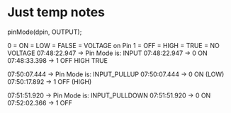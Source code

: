 # Just temp notes

pinMode(dpin, OUTPUT);

0 = ON = LOW = FALSE = VOLTAGE on Pin
1 = OFF = HIGH = TRUE = NO VOLTAGE
07:48:22.947 -> Pin Mode is: INPUT
07:48:22.947 -> 0 ON
07:48:33.398 -> 1 OFF  HIGH TRUE

07:50:07.444 -> Pin Mode is: INPUT_PULLUP
07:50:07.444 -> 0 ON (LOW)
07:50:17.892 -> 1 OFF (HIGH)

07:51:51.920 -> Pin Mode is: INPUT_PULLDOWN
07:51:51.920 -> 0 ON
07:52:02.366 -> 1 OFF
